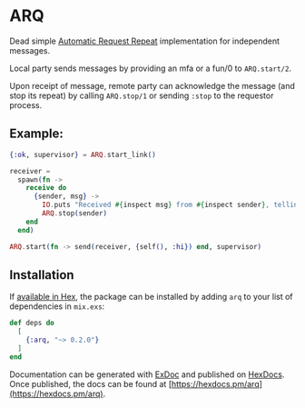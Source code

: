# ARQ

Dead simple [Automatic Request Repeat](https://en.wikipedia.org/wiki/Automatic_repeat_request) implementation for independent messages.

Local party sends messages by providing an mfa or a fun/0 to `ARQ.start/2`.

Upon receipt of message, remote party can acknowledge the message (and stop its repeat) by calling `ARQ.stop/1` or sending `:stop` to the requestor process.

## Example:
```elixir
{:ok, supervisor} = ARQ.start_link()

receiver =
  spawn(fn ->
    receive do
      {sender, msg} ->
        IO.puts "Received #{inspect msg} from #{inspect sender}, telling it to stop."
        ARQ.stop(sender)
    end
  end)

ARQ.start(fn -> send(receiver, {self(), :hi}) end, supervisor)
```

## Installation

If [available in Hex](https://hex.pm/docs/publish), the package can be installed
by adding `arq` to your list of dependencies in `mix.exs`:

```elixir
def deps do
  [
    {:arq, "~> 0.2.0"}
  ]
end
```

Documentation can be generated with [ExDoc](https://github.com/elixir-lang/ex_doc)
and published on [HexDocs](https://hexdocs.pm). Once published, the docs can
be found at [https://hexdocs.pm/arq](https://hexdocs.pm/arq).
